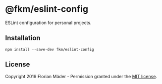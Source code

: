 # @fkm/eslint-config
ESLint configuration for personal projects.

## Installation
`npm install --save-dev fkm/eslint-config`

## License
Copyright 2019 Florian Mäder - Permission granted under the [MIT license](LICENSE).
